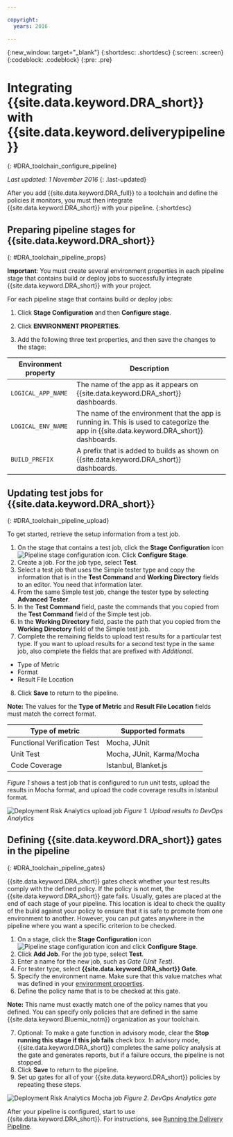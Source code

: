 ```yaml
---

copyright:
  years: 2016

---
```


{:new_window: target="_blank"}
{:shortdesc: .shortdesc}
{:screen: .screen}
{:codeblock: .codeblock}
{:pre: .pre}

# Integrating {{site.data.keyword.DRA_short}} with {{site.data.keyword.deliverypipeline}}
{: #DRA_toolchain_configure_pipeline}

*Last updated: 1 November 2016*
{: .last-updated}

After you add {{site.data.keyword.DRA_full}} to a toolchain and define the policies it monitors, you must then integrate {{site.data.keyword.DRA_short}} with your pipeline.
{:shortdesc}

<!--##Configuring the {{site.data.keyword.deliverypipeline}}

{: #DRA_toolchain_integration}
To use {{site.data.keyword.DRA_short}}, add it to any toolchain that uses the {{site.data.keyword.deliverypipeline}}.

1. In {{site.data.keyword.Bluemix_notm}}, on the **Toolchains** tab, open a toolchain.

2. On the toolchain's Overview page, click the add (+) button.

3. In the Tool Integrations section, select **{{site.data.keyword.DRA_short}}**.

4. Click **Create Integration**.

5. In your toolchain, click the {{site.data.keyword.deliverypipeline}} tile. You can configure {{site.data.keyword.DRA_short}} in any number of pipelines.-->

## Preparing pipeline stages for {{site.data.keyword.DRA_short}}
{: #DRA_toolchain_pipeline_props}

**Important**: You must create several environment properties in each pipeline stage that contains build or deploy jobs to successfully integrate {{site.data.keyword.DRA_short}} with your project. 

For each pipeline stage that contains build or deploy jobs:

1. Click **Stage Configuration** and then **Configure stage**. 

2. Click **ENVIRONMENT PROPERTIES**. 

3. Add the following three text properties, and then save the changes to the stage:

<table><thead>
<tr>
<th>Environment property</th>
<th>Description</th>
</tr>
</thead><tbody>
<tr>
<td><code>LOGICAL_APP_NAME</code></td>
<td>The name of the app as it appears on {{site.data.keyword.DRA_short}} dashboards. </td>
</tr>
<tr>
<td><code>LOGICAL_ENV_NAME</code></td>
<td>The name of the environment that the app is running in. This is used to categorize the app in {{site.data.keyword.DRA_short}} dashboards.</td>
</tr>
<tr>
<td><code>BUILD_PREFIX</code></td>
<td>A prefix that is added to builds as shown on {{site.data.keyword.DRA_short}} dashboards.</td>
</tr>
</tbody></table>


## Updating test jobs for {{site.data.keyword.DRA_short}}
{: #DRA_toolchain_pipeline_upload}

To get started, retrieve the setup information from a test job.

1. On the stage that contains a test job, click the **Stage Configuration** icon ![Pipeline stage configuration icon](images/pipeline-stage-configuration-icon.png). Click **Configure Stage**.
2. Create a job. For the job type, select **Test**.
3. Select a test job that uses the Simple tester type and copy the information that is in the **Test Command** and **Working Directory** fields to an editor. You need that information later.
4. From the same Simple test job, change the tester type by selecting **Advanced Tester**.
5. In the **Test Command** field, paste the commands that you copied from the **Test Command** field of the Simple test job.
6. In the **Working Directory** field, paste the path that you copied from the **Working Directory** field of the Simple test job.
7. Complete the remaining fields to upload test results for a particular test type. If you want to upload results for a second test type in the same job, also complete the fields that are prefixed with *Additional*.

 * Type of Metric
 * Format
 * Result File Location
8. Click **Save** to return to the pipeline.

**Note:** The values for the **Type of Metric** and **Result File Location** fields must match the correct format.

<table><thead>
<tr>
<th>Type of metric</th>
<th>Supported formats</th>
</tr>
</thead><tbody>
<tr>
<td>Functional Verification Test</td>
<td>Mocha, JUnit</td>
</tr>
<tr>
<td>Unit Test</td>
<td>Mocha, JUnit, Karma/Mocha</td>
</tr>
<tr>
<td>Code Coverage</td>
<td>Istanbul, Blanket.js</td>
</tr>
</tbody></table>

*Figure 1* shows a test job that is configured to run unit tests, upload the results in Mocha format, and upload the code coverage results in Istanbul format.

![Deployment Risk Analytics upload job](images/DRA_upload_job.png)
*Figure 1. Upload results to DevOps Analytics*

## Defining {{site.data.keyword.DRA_short}} gates in the pipeline
{: #DRA_toolchain_pipeline_gates}

{{site.data.keyword.DRA_short}} gates check whether your test results comply with the defined policy. If the policy is not met, the {{site.data.keyword.DRA_short}} gate fails. Usually, gates are placed at the end of each stage of your pipeline. This location is ideal to check the quality of the build against your policy to ensure that it is safe to promote from one environment to another. However, you can put gates anywhere in the pipeline where you want a specific criterion to be checked.

1. On a stage, click the **Stage Configuration** icon ![Pipeline stage configuration icon](images/pipeline-stage-configuration-icon.png) and click **Configure Stage**.
2. Click **Add Job**. For the job type, select **Test**.
3. Enter a name for the new job, such as *Gate (Unit Test)*.
4. For tester type, select **{{site.data.keyword.DRA_short}} Gate**.
5. Specify the environment name. Make sure that this value matches what was defined in your [environment properties](#DRA_toolchain_pipeline_props).
6. Define the policy name that is to be checked at this gate.

 **Note:** This name must exactly match one of the policy names that you defined. You can specify only policies that are defined in the same {{site.data.keyword.Bluemix_notm}} organization as your toolchain.

7. Optional: To make a gate function in advisory mode, clear the **Stop running this stage if this job fails** check box. In advisory mode, {{site.data.keyword.DRA_short}} completes the same policy analysis at the gate and generates reports, but if a failure occurs, the pipeline is not stopped.
8. Click **Save** to return to the pipeline.
9. Set up gates for all of your {{site.data.keyword.DRA_short}} policies by repeating these steps.

![Deployment Risk Analytics Mocha job](images/DRA_gate_job.png)
*Figure 2. DevOps Analytics gate*

After your pipeline is configured, start to use {{site.data.keyword.DRA_short}}. For instructions, see [Running the Delivery Pipeline](./pipeline_decision_reports.html#DRA_toolchain_reports).
